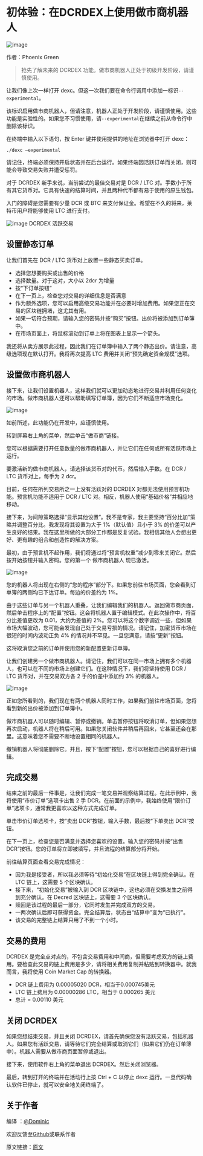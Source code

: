 # 初体验：在DCRDEX上使用做市商机器人

![image](https://github.com/DominicTing/articles/blob/master/img/Using_Market_Maker_Bots_on_Decentralised_Exchange_First_Look/Using%20Market%20Maker%20Bots.jpg)

作者：Phoenix Green

> 抢先了解未来的 DCRDEX 功能。做市商机器人正处于初级开发阶段，请谨慎使用。

让我们像上次一样打开 dexc。但这一次我们要在命令行调用中添加一标识`--experimental`。

该标识启用做市商机器人，但请注意，机器人正处于开发阶段，请谨慎使用。这些功能是实验性的。如果您不习惯使用，请`--experimental`在继续之前从命令行中删除该标识。

在终端中输入以下语句，按 Enter 键并使用提供的地址在浏览器中打开 dexc：

`./dexc —experimental`

请记住，终端必须保持开启状态并在后台运行。如果终端因活跃订单而关闭，则可能会导致交易失败并遭受惩罚。

对于 DCRDEX 新手来说，当前尝试的最佳交易对是 DCR / LTC 对。手数小于所有其它货币对。它具有快速的结算时间，并且两种代币都有易于使用的原生钱包。

入门的障碍是您需要有少量 DCR 或 BTC 来支付保证金。希望在不久的将来，莱特币用户将能够使用 LTC 进行支付。

![image](https://github.com/DominicTing/articles/blob/master/img/Using_Market_Maker_Bots_on_Decentralised_Exchange_First_Look/DCRDEX-Overview.jpg)
DCRDEX 活跃交易


## 设置静态订单

让我们首先在 DCR / LTC 货币对上放置一些静态买卖订单。

* 选择您想要购买或出售的价格
* 选择数量。对于这对，大小以 2dcr 为增量
* 按“下订单按钮”
* 在下一页上，检查您对交易的详细信息是否满意
* 作为额外选项，您可以启用高级交易功能并在必要时增加费用。如果您正在交易的区块链拥堵，这尤其有用。
* 如果一切符合预期，请输入您的密码并按“购买”按钮。出价将被添加到订单簿中。
* 在市场页面上，将鼠标滚动到订单上将在图表上显示一个箭头。

我还将从卖方展示此过程，因此我们在订单簿中输入了两个静态出价。请注意，高级选项现在默认打开。我将再次提高 LTC 费用并关闭“预先确定资金规模”选项。


## 设置做市商机器人

接下来，让我们设置机器人，这样我们就可以更加动态地进行交易并利用任何变化的市场。做市商机器人还可以帮助填写订单簿，因为它们不断适应市场变化。

![image](https://github.com/DominicTing/articles/blob/master/img/Using_Market_Maker_Bots_on_Decentralised_Exchange_First_Look/Create-a-Market-maker.png)

如前所述，此功能仍在开发中，应谨慎使用。

转到屏幕右上角的菜单，然后单击“做市商”链接。

您可以根据需要打开任意数量的做市商机器人，并让它们在任何或所有活跃市场上运行。

要激活新的做市商机器人，请选择该货币对的代币。然后输入手数。在 DCR / LTC 货币对上，每手为 2 dcr。

目前，任何在所列交易所之一上没有活跃对的 DCRDEX 对都无法使用预言机功能。预言机功能不适用于 DCR / LTC 对。相反，机器人使用“基础价格”并相应地移动。

接下来，为间隙策略选择“显示其他设置”。我不是专家，我主要坚持“百分比加”策略并调整百分比。我发现将其设置为大于 1%（默认值）且小于 3% 的价差可以产生良好的结果。我在这里所做的大部分工作都是反复试验。我相信其他人会想出更好、更有趣的组合和创造性的解决方案。

最初，由于预言机不起作用，我们将通过将“预言机权重”减少到零来关闭它。然后按开始按钮并输入密码。您的第一个 做市商机器人 现已激活。

![image](https://github.com/DominicTing/articles/blob/master/img/Using_Market_Maker_Bots_on_Decentralised_Exchange_First_Look/Market-maker-bot-settings.png)

您的机器人将出现在右侧的“您的程序”部分下。如果您前往市场页面，您会看到订单簿的两侧均已下达订单。每边的价差约为 1%。

由于这些订单与另一个机器人重叠，让我们编辑我们的机器人。返回做市商页面，然后单击程序上的“配置”按钮。这会将机器人置于编辑模式。在此次操作中，将百分比差值更改为 0.01，大约为差值的 2%。您可以将这个数字调近一些，但如果市场大幅波动，您可能会发现自己处于交易亏损的情况。请记住，加密货币市场在很短的时间内波动正负 4% 的情况并不罕见。一旦您满意，请按“更新”按钮。

这将取消您之前的订单并使用您的新配置更新订单簿。

让我们创建另一个做市商机器人。请记住，我们可以在同一市场上拥有多个机器人，也可以在不同的市场上创建它们。在这种情况下，我们将坚持使用 DCR / LTC 货币对，并在交易双方各 2 手的价差中添加约 3% 的机器人。

![image](https://github.com/DominicTing/articles/blob/master/img/Using_Market_Maker_Bots_on_Decentralised_Exchange_First_Look/Two-active-market-maker-bots.png)

正如您所看到的，我们现在有两个机器人同时工作，如果我们前往市场页面，您将看到新的出价被添加到订单簿中。

做市商机器人可以随时编辑、暂停或撤销。单击暂停按钮将取消订单，但如果您想再次启动，机器人将在稍后可用。如果您关闭软件并稍后再回来，它甚至还会在那里。这意味着您不需要不断地设置相同的机器人。

撤销机器人将彻底删除它。并且，按下“配置”按钮，您可以根据自己的喜好进行编辑。


## 完成交易

结束之前的最后一件事是，让我们完成一笔交易并观察结算过程。在此示例中，我将使用“市价订单”选项卡出售 2 手 DCR。在前面的示例中，我始终使用“限价订单”选项卡，通常我更喜欢以这种方式完成订单。

单击市价订单选项卡，按“卖出 DCR”按钮，输入手数，最后按“下单卖出 DCR”按钮。

在下一页上，检查您是否满意并选择您喜欢的设置。输入您的密码并按“出售 DCR”按钮。您的订单将立即被填写，并且流程的结算部分将开始。

前往结算页面查看交易完成情况：

* 因为我是接受者，所以我必须等待“初始化交易”在区块链上得到完全确认。在 LTC 链上，这需要 5 个区块确认。
* 接下来，“初始化交易”被输入到 DCR 区块链中，这也必须在交换发生之前得到充分确认。在 Decred 区块链上，这需要 3 个区块确认。
* 赎回是该过程的最后一部分，它同时发生并完成双方的交易。
* 一两次确认后即可获得资金。完全结算后，状态由“结算中”变为“已执行”。
* 该交易的完整链上结算只用了不到一个小时。

## 交易的费用

DCRDEX 是完全点对点的，不包含交易费用和中间商，但需要考虑双方的链上费用。要检查此交易的链上费用是多少，请将相关费用复制并粘贴到转换器中。就我而言，我将使用 Coin Market Cap 的转换器。

* DCR 链上费用为 0.00005020 DCR，相当于0.000745美元
* LTC 链上费用为 0.00000286 LTC，相当于 0.000265 美元
* 总计 = 0.00110 美元


## 关闭 DCRDEX

如果您想结束交易，并且关闭 DCRDEX，请首先确保您没有活跃交易，包括机器人。如果您有活跃交易，请等待它们完全结算或取消它们（如果它们仍在订单簿中）。机器人需要从做市商页面暂停或退出。

接下来，使用软件右上角的菜单退出 DCRDEX。然后关闭浏览器。

最后，转到打开的终端并在活动行上按 Ctrl + C 以停止 dexc 运行。一旦代码确认软件已停止，就可以安全地关闭终端了。

## 关于作者

编译 ：[@Dominic](https://twitter.com/wanbihou)

欢迎反馈至[Github](https://github.com/DominicTing)或联系作者

原文链接：[原文](https://www.cypherpunktimes.com/using-market-maker-bots-on-decentralised-exchange-first-look/)












